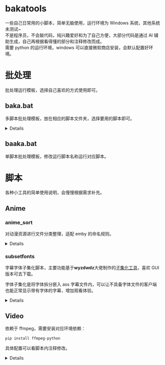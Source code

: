 # bakatools

一些自己日常用的小脚本，简单无脑使用，运行环境为 Windows 系统，其他系统未测试~  
不是程序员，不会敲代码，纯兴趣爱好和为了自己方便，大部分代码是通过 AI 辅助生成，自己再根据看得懂的部分和注释修改而成。  
需要 python 的运行环境，windows 可以直接微软商店安装，会默认配置好环境。

# 批处理

批处理运行模板，选择自己喜欢的方式使用即可。

## baka.bat

多脚本批处理模板，放在相应的脚本文件夹，选择要用的脚本即可。

<details>

### 功能说明

- 自动扫描当前目录所有.py 文件，动态生成带编号的脚本列表
- 单个脚本时自动确认执行，多个脚本时显示选择菜单
- 支持拖放文件，中英文路径和文件名，会自动识别需不需要引号

### 小技巧

要优先执行特定脚本，可在文件名前加数字排序，例如：

```
00_videosplitter.py
01_videocut.py
```

需要管理员权限时，在 bat 文件开头添加：

```
fltmc >nul 2>&1 || (
    echo Set UAC = CreateObject^("Shell.Application"^) > "%temp%\getadmin.vbs"
    echo UAC.ShellExecute "%~s0", "", "", "runas", 1 >> "%temp%\getadmin.vbs"
    "%temp%\getadmin.vbs"
    del "%temp%\getadmin.vbs"
    exit /b
)
```

需要指定 Python 版本时，修改执行命令为：

```
"C:\Python310\python.exe" "%%a" %*
```

</details>

## baaka.bat

单脚本批处理模板，修改运行脚本名称运行对应脚本。

# 脚本

各种小工具的简单使用说明，会慢慢根据需求补充。

## Anime

### anime_sort

对动漫资源进行文件分类整理，适配 emby 的命名规则。

<details>

以 VCB-Studio 的资源为例：

```
- anime_sort
    - CM        # 电视放送广告
    - IV        # 节目、采访、舞台活动、制作
    - Menus     # BD/DVD 播放选择菜单
    - OPED      # 无字 OP/ED
    - PV        # 预告片
```

将`SPs`文件夹直接拖入`SPs通用整理.bat`，会自动根据文件夹内文件文件名关键词创建相关文件夹和元数据，分类放入对应的文件夹内，直接将分类文件夹移动至季文件夹同一目录下，例如：

```
- 碧蓝之海 (2018)
    - Season 1 (2018) [UHA-WINGS@VCB-Studio] # 第一季文件
    - PV        # 预告片
```

最终在 emby 资源库季末尾显示，效果如下：

![emby预览](anime/anime_sort/preview.webp)

如需要识别大小写，则在批处理程序中修改运行脚本文件为`sp_sort_Aa.py`。

如是 VCB-Studio 的资源，可直接将下载整个文件夹拖入`VCB-Studio整理专用.bat`，脚本会显示对应动漫的 TMDB 链接，填入第几季、季年份、动漫中文名称后，在通用分类的基础上，还会对文件进行重命名以适配 emby：

```
- 碧蓝之海 (2018)
    - [VCB-Studio] Grand Blue [Ma10p_1080p]
        - [VCB-Studio] Grand Blue [01][Ma10p_1080p][x265_flac_aac].mkv
-------------  ↓  -----------------
- 碧蓝之海 (2018)
    - Season 1 (2018) [VCB-Studio]
        - 碧蓝之海 - S01E01 - 1080p.mkv
```

</details>

### subsetfonts

字幕字体子集化脚本，主要功能基于**wyzdwdz**大佬制作的[子集化工具](https://bbs.acgrip.com/thread-9897-1-1.html)，喜欢 GUI 版本可去下载。

字体子集化是将字体拆分嵌入 ass 字幕文件内，可以让不具备字体文件的客户端也能正常显示带有字体的字幕，增加观看体验。

<details>

使用前，需要预先准备好字体库，如[超级字体整合包 XZ](https://vcb-s.com/archives/1114)，将`更新字体数据库.bat`内的字体库路径改为字体存放路径。字体子集化工具具体使用命令请看原贴，已经非常详细。

`字体子集化.bat`：将需要子集化的字幕文件（单个或多个，不能是文件夹）拖入批处理中，子集化工具会自动生成新的字幕文件，其中带`.rename.assfonts.ass`后缀的是子集化后的字幕。

`清理字体文件.bat`：将有子集化后的字幕文件夹拖入，可以自动将多余的文件和文件夹移至`.cache`的缓存文件夹，仅留下带`.rename.assfonts.ass`后缀的字幕。每次运行都会先清空缓存文件夹，因此如果误操作后后悔，原文件还可在缓存文件夹中找到。

`更新字体数据库.bat`：字体库添加新字体后都需要对数据库进行更新。

`字体格式转换.bat`：字体子集化的字体文件必须是 ttf 格式，可将 otf 字体文件或文件夹拖入，自动转换成 ttf 格式并按原路径分类保存在输出目录下。输出目录需要在`otf2ttffonts.py`中设定。

`字体转换匹配.bat`：如已经有许多同名但是格式不同的字体文件，可以使用该批处理程序将字体文件移入对应的分类目录下。原目录和目标目录需要在`matchfonts.py`中设定。

#### 常见问题

**1. 子集化时提示没有某些字体怎么办？**
获取字幕的地方一般会包括字体文件，找到缺少的字体放入字体库中，再更新字体数据库。

**2. 子集化时提示某些字体缺少某个字符怎么办？**
情况多为一些特殊字符，对应字体中没有相应字符，一般情况下可直接忽视。实在想改需要手动修改字体文件添加字符。

**3. 子集化时提示某些字体缺少大量字符怎么办？**
情况多为字幕简繁转换造成，字幕中原字体样式为繁体字体，而实际使用的是简体字体。能无障碍看懂繁体字幕的，建议直接使用原版的繁体字幕做子集化。实在想用简体，可以使用 Aegisub 工具，在字体样式中将原本的繁体字体更改成对应的简体字体，操作比较繁琐，需要耐心。

</details>

## Video

依赖于 ffmpeg，需要安装对应环境依赖：

```
pip install ffmpeg-python
```

具体配置可以看脚本内注释修改。

<details>

### video_splitter

视频无损分割，输入视频分割时间节点，即可切割（1 个节点分割成 2 份，2 个分割成 3 份，以此类推），输入完成后按两下 `Enter` 即可确认。

配合 mpv 的复制当前时间快捷键可以更方便的使用。

### video_cut

视频无损切片，输入开始时间和结束时间，输入完成后按两下 `Enter` 即可确认。

配合 mpv 的复制当前时间快捷键可以更方便的使用。

### video_delete

视频片段无损删除，输入片段前后时间点，切除不想要的视频片段，并将剩余的片段合并。因关键帧对齐，最终视频可能会比原视频稍短。

配合 mpv 的复制当前时间快捷键可以更方便的使用。

### video_merger

对相同录制参数的视频，按照从先到后的顺序合并为一个新的视频。

### video_2mp4

无损转换视频为 mp4 格式，支持批量文件和文件夹混合输入。

### video_2social

转换视频为普通清晰度的 mp4 格式，并转换为 30 帧，适合直接将视频分享到 qq 群、X 等社交媒体平台的情况。

### video_2gif

转换视频为普通清晰度的 gif 动图，适合直接将短视频做成动图分享到 qq 群等社交媒体平台的情况。

建议配合 video2social 使用。

### video_compress

通用的压制视频的脚本，不常用。

### ytb_coverdl

批量下载 youtube 视频封面，在保存位置用 txt 格式建立文本文件，填入图片网址，每行一个，不需要符号分割。

</details>
